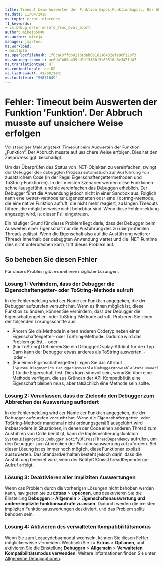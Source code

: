 ```yaml
---
title: Timeout beim Auswerten der Funktion &apos;Funktion&apos;. Der Abbruch musste auf unsichere Weise erfolgen | Microsoft-Dokumentation
ms.date: 11/04/2016
ms.topic: error-reference
f1_keywords:
- vs.debug.error.unsafe_func_eval_abort
author: mikejo5000
ms.author: mikejo
manager: jmartens
ms.workload:
- multiple
ms.openlocfilehash: 1f6cae3ffb692161deb0b162a6432efe90f12bf3
ms.sourcegitcommit: ae6d47b09a439cd0e13180f5e89510e3e347fd47
ms.translationtype: HT
ms.contentlocale: de-DE
ms.lasthandoff: 02/08/2021
ms.locfileid: "99871649"
---
```

# <a name="error-evaluating-the-function-39function39-timed-out-and-needed-to-be-aborted-in-an-unsafe-way"></a>Fehler: Timeout beim Auswerten der Funktion &#39;Funktion&#39;. Der Abbruch musste auf unsichere Weise erfolgen

Vollständiger Meldungstext: Timeout beim Auswerten der Funktion „Funktion“. Der Abbruch musste auf unsichere Weise erfolgen. Dies hat den Zielprozess ggf. beschädigt.

Um das Überprüfen des Status von .NET-Objekten zu vereinfachen, zwingt der Debugger den debuggten Prozess automatisch zur Ausführung von zusätzlichem Code (in der Regel Eigenschaftengettermethoden und ToString-Funktionen). In den meisten Szenarien werden diese Funktionen schnell ausgeführt, und sie vereinfachen das Debuggen erheblich. Der Debugger führt die Anwendung jedoch nicht in einer Sandbox aus. Folglich kann eine Getter-Methode für Eigenschaften oder eine ToString-Methode, die eine native Funktion aufruft, die nicht mehr reagiert, zu langen Timeouts führen, die möglicherweise nicht behebbar sind. Wenn diese Fehlermeldung angezeigt wird, ist dieser Fall eingetreten.

Ein häufiger Grund für dieses Problem liegt darin, dass der Debugger beim Auswerten einer Eigenschaft nur die Ausführung des zu überprüfenden Threads zulässt. Wenn die Eigenschaft also auf die Ausführung weiterer Threads innerhalb der debuggten Anwendung wartet und die .NET Runtime dies nicht unterbrechen kann, tritt dieses Problem auf.

## <a name="to-correct-this-error"></a>So beheben Sie diesen Fehler

Für dieses Problem gibt es mehrere mögliche Lösungen.

### <a name="solution-1-prevent-the-debugger-from-calling-the-getter-property-or-tostring-method"></a>Lösung 1: Verhindern, dass der Debugger die Eigenschaftengetter- oder ToString-Methode aufruft

In der Fehlermeldung wird der Name der Funktion angegeben, die der Debugger aufzurufen versucht hat. Wenn es Ihnen möglich ist, diese Funktion zu ändern, können Sie verhindern, dass der Debugger die Eigenschaftengetter- oder ToString-Methode aufruft. Probieren Sie einen der folgenden Lösungsschritte aus:

* Ändern Sie die Methode in einen anderen Codetyp neben einer Eigenschaftengetter- oder ToString-Methode. Dadurch wird das Problem gelöst.
    - oder -
* (Für ToString) Definieren Sie ein DebuggerDisplay-Attribut für den Typ. Dann kann der Debugger etwas anderes als ToString auswerten.
    - oder -
* (Für einen Eigenschaftengetter) Legen Sie das Attribut `[System.Diagnostics.DebuggerBrowsable(DebuggerBrowsableState.Never)]` für die Eigenschaft fest. Dies kann sinnvoll sein, wenn Sie über eine Methode verfügen, die aus Gründen der API-Kompatibilität eine Eigenschaft bleiben muss, aber tatsächlich eine Methode sein sollte.

### <a name="solution-2-have-the-target-code-ask-the-debugger-to-abort-the-evaluation"></a>Lösung 2: Veranlassen, dass der Zielcode den Debugger zum Abbrechen der Auswertung auffordert

In der Fehlermeldung wird der Name der Funktion angegeben, die der Debugger aufzurufen versucht hat. Wenn die Eigenschaftengetter- oder ToString-Methode manchmal nicht ordnungsgemäß ausgeführt wird, insbesondere in Situationen, in denen der Code einen anderen Thread zum Ausführen von Code benötigt, kann die Implementierungsfunktion `System.Diagnostics.Debugger.NotifyOfCrossThreadDependency` aufrufen, um den Debugger zum Abbrechen der Funktionsauswertung aufzufordern. Bei dieser Lösung ist es immer noch möglich, diese Funktionen explizit auszuwerten. Das Standardverhalten besteht jedoch darin, dass die Ausführung beendet wird, wenn der NotifyOfCrossThreadDependency-Aufruf erfolgt.

### <a name="solution-3-disable-all-implicit-evaluation"></a>Lösung 3: Deaktivieren aller impliziten Auswertungen

Wenn das Problem durch die vorherigen Lösungen nicht behoben werden kann, navigieren Sie zu **Extras** > **Optionen**, und deaktivieren Sie die Einstellung **Debuggen** > **Allgemein** > **Eigenschaftenauswertung und andere implizite Funktionsaufrufe zulassen**. Dadurch werden die meisten impliziten Funktionsauswertungen deaktiviert, und das Problem sollte behoben sein.

### <a name="solution-4-enable-managed-compatibility-mode"></a>Lösung 4: Aktivieren des verwalteten Kompatibilitätsmodus

Wenn Sie zum Legacydebugmodul wechseln, können Sie diesen Fehler möglicherweise vermeiden. Wechseln Sie zu **Extras** > **Optionen**, und aktivieren Sie die Einstellung **Debuggen** > **Allgemein** > **Verwalteten Kompatibilitätsmodus verwenden**. Weitere Informationen finden Sie unter [Allgemeine Debugoptionen](../debugger/general-debugging-options-dialog-box.md).
